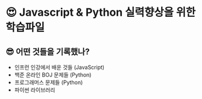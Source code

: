 # 😍 Javascript & Python 실력향상을 위한 학습파일

## 😎 어떤 것들을 기록했나?

- 인프런 인강에서 배운 것들 (JavaScript)
- 백준 온라인 BOJ 문제들 (Python)
- 프로그래머스 문제들 (Python)
- 파이썬 라이브러리

<!-- ## 😊 기술스택

- Vanilla JavaScript
- Python -->
